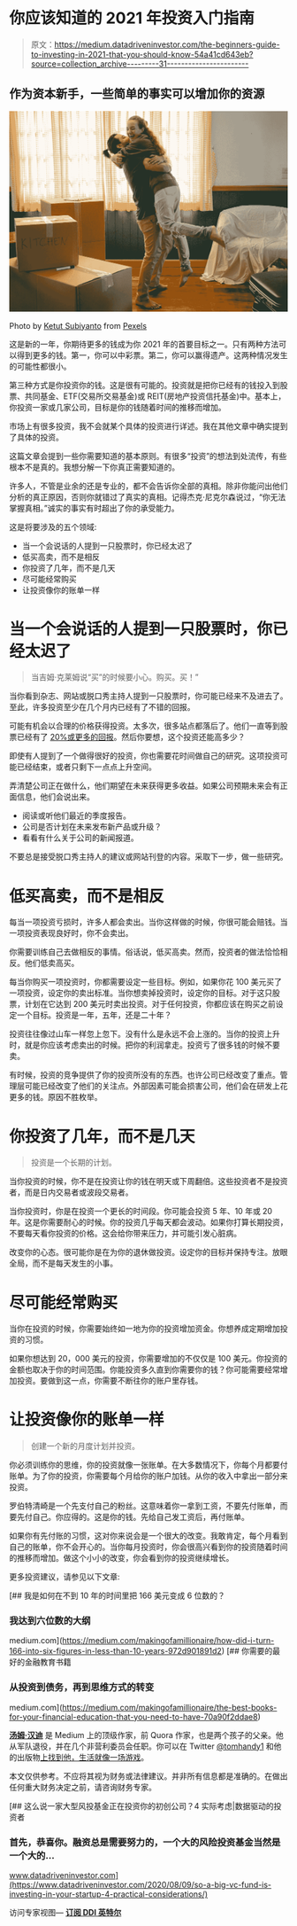 # 你应该知道的 2021 年投资入门指南

> 原文：<https://medium.datadriveninvestor.com/the-beginners-guide-to-investing-in-2021-that-you-should-know-54a41cd643eb?source=collection_archive---------31----------------------->

## 作为资本新手，一些简单的事实可以增加你的资源

![](img/9e4d326f92fa333f94853fd80bf2693e.png)

Photo by [Ketut Subiyanto](https://www.pexels.com/@ketut-subiyanto?utm_content=attributionCopyText&utm_medium=referral&utm_source=pexels) from [Pexels](https://www.pexels.com/photo/worried-couple-with-notebook-looking-at-each-other-4246239/?utm_content=attributionCopyText&utm_medium=referral&utm_source=pexels)

这是新的一年，你期待更多的钱成为你 2021 年的首要目标之一。只有两种方法可以得到更多的钱。第一，你可以中彩票。第二，你可以赢得遗产。这两种情况发生的可能性都很小。

第三种方式是你投资你的钱。这是很有可能的。投资就是把你已经有的钱投入到股票、共同基金、ETF(交易所交易基金)或 REIT(房地产投资信托基金)中。基本上，你投资一家或几家公司，目标是你的钱随着时间的推移而增加。

市场上有很多投资，我不会就某个具体的投资进行详述。我在其他文章中确实提到了具体的投资。

这篇文章会提到一些你需要知道的基本原则。有很多“投资”的想法到处流传，有些根本不是真的。我想分解一下你真正需要知道的。

许多人，不管是业余的还是专业的，都不会告诉你全部的真相。除非你能问出他们分析的真正原因，否则你就错过了真实的真相。记得杰克·尼克尔森说过，“你无法掌握真相。”诚实的事实有时超出了你的承受能力。

这是将要涉及的五个领域:

*   当一个会说话的人提到一只股票时，你已经太迟了
*   低买高卖，而不是相反
*   你投资了几年，而不是几天
*   尽可能经常购买
*   让投资像你的账单一样

# 当一个会说话的人提到一只股票时，你已经太迟了

> 当吉姆·克莱姆说“买”的时候要小心。购买。买！”

当你看到杂志、网站或脱口秀主持人提到一只股票时，你可能已经来不及进去了。至此，许多投资至少在几个月内已经有了不错的回报。

可能有机会以合理的价格获得投资。太多次，很多站点都落后了。他们一直等到股票已经有了 [20%或更多的回报](https://www.cnbc.com/2021/01/14/jim-cramer-gamestop-bed-bath-beyond-are-surging-on-short-busting.html)。然后你要想，这个投资还能高多少？

即使有人提到了一个做得很好的投资，你也需要花时间做自己的研究。这项投资可能已经结束，或者只剩下一点点上升空间。

弄清楚公司正在做什么，他们期望在未来获得更多收益。如果公司预期未来会有正面信息，他们会说出来。

*   阅读或听他们最近的季度报告。
*   公司是否计划在未来发布新产品或升级？
*   看看有什么关于公司的新闻报道。

不要总是接受脱口秀主持人的建议或网站刊登的内容。采取下一步，做一些研究。

# 低买高卖，而不是相反

每当一项投资亏损时，许多人都会卖出。当你这样做的时候，你很可能会赔钱。当一项投资表现良好时，你不会卖出。

你需要训练自己去做相反的事情。俗话说，低买高卖。然而，投资者的做法恰恰相反。他们低卖高买。

每当你购买一项投资时，你都需要设定一些目标。例如，如果你花 100 美元买了一项投资，设定你的卖出标准。当你想卖掉投资时，设定你的目标。对于这只股票，计划在它达到 200 美元时卖出投资。对于任何投资，你都应该在购买之前设定一个目标。投资是一年，五年，还是二十年？

投资往往像过山车一样忽上忽下。没有什么是永远不会上涨的。当你的投资上升时，就是你应该考虑卖出的时候。把你的利润拿走。投资亏了很多钱的时候不要卖。

有时候，投资的竞争提供了你的投资所没有的东西。也许公司已经改变了重点。管理层可能已经改变了他们的关注点。外部因素可能会损害公司，他们会在研发上花更多的钱。原因不胜枚举。

# 你投资了几年，而不是几天

> 投资是一个长期的计划。

当你投资的时候，你不是在投资让你的钱在明天或下周翻倍。这些投资者不是投资者，而是日内交易者或波段交易者。

当你投资时，你是在投资一个更长的时间段。你可能会投资 5 年、10 年或 20 年。这是你需要耐心的时候。你的投资几乎每天都会波动。如果你打算长期投资，不要每天看你投资的价格。这会给你带来压力，并可能引发心脏病。

改变你的心态。很可能你是在为你的退休做投资。设定你的目标并保持专注。放眼全局，而不是每天发生的小事。

# 尽可能经常购买

当你在投资的时候，你需要始终如一地为你的投资增加资金。你想养成定期增加投资的习惯。

如果你想达到 20，000 美元的投资，你需要增加的不仅仅是 100 美元。你投资的金额也取决于你的时间范围。你能投资多久直到你需要你的钱？你可能需要经常增加投资。要做到这一点，你需要不断往你的账户里存钱。

# 让投资像你的账单一样

> 创建一个新的月度计划并投资。

你必须训练你的思维，你的投资就像一张账单。在大多数情况下，你每个月都要付账单。为了你的投资，你需要每个月给你的账户加钱。从你的收入中拿出一部分来投资。

罗伯特清崎是一个先支付自己的粉丝。这意味着你一拿到工资，不要先付账单，而要先付自己。你应得的。这是你的钱。先给自己发工资后，再付账单。

如果你有先付账的习惯，这对你来说会是一个很大的改变。我敢肯定，每个月看到自己的账单，你不会开心的。当你每月投资时，你会很高兴看到你的投资随着时间的推移而增加。做这个小小的改变，你会看到你的投资继续增长。

更多投资建议，请参见以下文章:

[](https://medium.com/makingofamillionaire/how-did-i-turn-166-into-six-figures-in-less-than-10-years-972d901891d2) [## 我是如何在不到 10 年的时间里把 166 美元变成 6 位数的？

### 我达到六位数的大纲

medium.com](https://medium.com/makingofamillionaire/how-did-i-turn-166-into-six-figures-in-less-than-10-years-972d901891d2) [](https://medium.com/makingofamillionaire/the-best-books-for-your-financial-education-that-you-need-to-have-70a90f2ddae8) [## 你需要的最好的金融教育书籍

### 从投资到债务，再到思维方式的转变

medium.com](https://medium.com/makingofamillionaire/the-best-books-for-your-financial-education-that-you-need-to-have-70a90f2ddae8) 

[**汤姆·汉迪**](https://medium.com/@tomhandy1) 是 Medium 上的顶级作家，前 Quora 作家，也是两个孩子的父亲。他从军队退役，并在几个非营利委员会任职。你可以在 Twitter [@tomhandy1](http://www.twitter.com/tomhandy1) 和他的出版物[上找到他，生活就像一场游戏](https://medium.com/lifeislikeagame)。

本文仅供参考。不应将其视为财务或法律建议。并非所有信息都是准确的。在做出任何重大财务决定之前，请咨询财务专家。

[](https://www.datadriveninvestor.com/2020/08/09/so-a-big-vc-fund-is-investing-in-your-startup-4-practical-considerations/) [## 这么说一家大型风投基金正在投资你的初创公司？4 实际考虑|数据驱动的投资者

### 首先，恭喜你。融资总是需要努力的，一个大的风险投资基金当然是一个大的…

www.datadriveninvestor.com](https://www.datadriveninvestor.com/2020/08/09/so-a-big-vc-fund-is-investing-in-your-startup-4-practical-considerations/) 

访问专家视图— [**订阅 DDI 英特尔**](https://datadriveninvestor.com/ddi-intel)